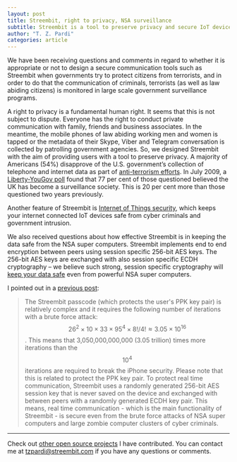 ```yaml
---
layout: post
title: Streembit, right to privacy, NSA surveillance
subtitle: Streembit is a tool to preserve privacy and secure IoT devices
author: "T. Z. Pardi"
categories: article
---
```


We have been receiving questions and comments in regard to whether it is appropriate or not to design a secure communication tools such as Streembit when governments try to protect citizens from terrorists, and in order to do that the communication of criminals, terrorists (as well as law abiding citizens) is monitored in large scale government surveillance programs. 

A right to privacy is a fundamental human right. It seems that this is not subject to dispute. Everyone has the right to conduct private communication with family, friends and business associates. In the meantime, the mobile phones of law abiding working men and women is tapped or the metadata of their Skype, Viber and Telegram conversation is collected by patrolling government agencies. So, we designed Streembit with the aim of providing users with a tool to preserve privacy.  A majority of Americans (54%) disapprove of the U.S. government’s collection of telephone and internet data as part of [anti-terrorism efforts](http://pewrsr.ch/1LhsFVH). In July 2009, a [Liberty-YouGov poll](https://www.liberty-human-rights.org.uk/human-rights/privacy) found that 77 per cent of those questioned believed the UK has become a surveillance society. This is 20 per cent more than those questioned two years previously. 

Another feature of Streembit is [Internet of Things security](http://streembit.github.io/2016-02-23-What-is-Streembit/), which keeps your internet connected IoT devices safe from cyber criminals and government intrusion.

We also received questions about how effective Streembit is in keeping the data safe from the NSA super computers. Streembit implements end to end encryption between peers using session specific 256-bit AES keys. The 256-bit AES keys are exchanged with also session specific ECDH cryptography – we believe such strong, session specific cryptography will [keep your data safe](http://streembit.github.io/2016-02-24-Streembit-security/) even from powerful NSA super computers. 

I pointed out in a [previous post](http://streembit.github.io/2016-02-26-Corporations-ecosystem-and-privacy/):

> The Streembit passcode (which protects the user's PPK key pair) is relatively complex and it requires the following number of iterations with a brute force attack: $$26^2 \times 10 \times 33 \times 95^4 \times 8! / 4! \approx 3.05 \times 10^{16}$$. This means that 3,050,000,000,000 (3.05 trillion) times more iterations than the $$10^{4}$$ iterations are required to break the iPhone security. Please note that this is related to protect the PPK key pair. To protect real time communication, Streembit uses a randomly generated 256-bit AES session key that is never saved on the device and exchanged with between peers with a randomly generated ECDH key pair. This means, real time communication - which is the main functionality of Streembit - is secure even from the brute force attacks of NSA super computers and large zombie computer clusters of cyber criminals.


--------
Check out [other open source projects](https://github.com/zsoltpardi) I have contributed. You can contact me at tzpardi@streembit.com if you have any questions or comments.
